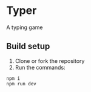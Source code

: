 # Typer

A typing game

## Build setup
1. Clone or fork the repository
2. Run the commands:

  ```
  npm i
  npm run dev
  ```
